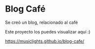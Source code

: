 # Blog Café

Se creó un blog, relacionado al café

Este proyecto los puedes visualizar aquí :)

 https://musiclights.github.io/blog-cafe/
